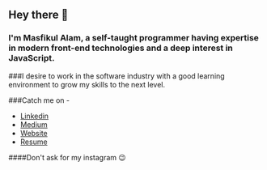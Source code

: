 ## Hey there 👋

### I'm Masfikul Alam, a self-taught programmer having expertise in modern front-end technologies and a deep interest in JavaScript.
###I desire to work in the software industry with a good learning environment to grow my skills to the next level.

###Catch me on -
* [Linkedin](https://www.linkedin.com/in/masfik-alam)
* [Medium](https://medium.com/@masfikalam)
* [Website](https://masfikul-alam.web.app)
* [Resume](https://drive.google.com/file/d/1BG1LrUw7u8n7tms6yt6wR7W4gWnpipId/view)

####Don't ask for my instagram 😉 

